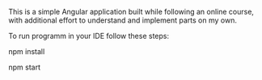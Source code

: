This is a simple Angular application built while following an online course, with additional effort to understand and implement parts on my own.



To run programm in your IDE follow these steps:

npm install

npm start
